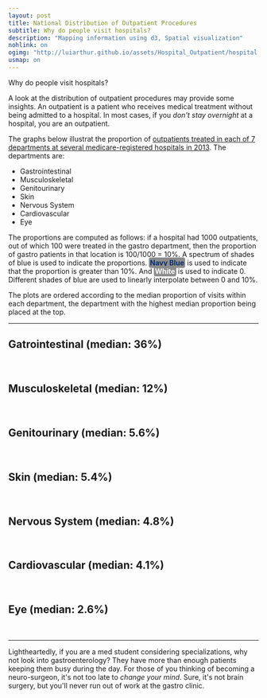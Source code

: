 ```yaml
---
layout: post
title: National Distribution of Outpatient Procedures
subtitle: Why do people visit hospitals?
description: "Mapping information using d3, Spatial visualization"
nohlink: on
ogimg: "http://luiarthur.github.io/assets/Hospital_Outpatient/hospital.png"
usmap: on
---
```


Why do people visit hospitals? 

A look at the distribution of outpatient procedures may provide some insights.
An outpatient is a patient who receives medical treatment without being
admitted to a hospital. In most cases, if you *don't stay overnight* at a
hospital, you are an outpatient.

The graphs below illustrat the proportion of [outpatients treated in each of 7
departments at several medicare-registered hospitals in
2013](http://catalog.data.gov/dataset/outpatient-procedures-volume/resource/af370823-8af4-414e-bf65-ca1b7f6f3fa0).
The departments are:

- Gastrointestinal
- Musculoskeletal
- Genitourinary
- Skin
- Nervous System
- Cardiovascular
- Eye

The proportions are computed as follows: if a hospital had 1000 outpatients,
out of which 100 were treated in the gastro department, then the proportion of
gastro patients in that location is 100/1000 = 10%. A spectrum of shades of
blue is used to indicate the proportions. <text style="color: rgb(8,48,107);
font-weight: bold; background-color: #8D8D8D; padding: 2px; border-radius: 4px;">
Navy Blue</text> is used to indicate that the proportion is greater than 10%.
And <text style="color: white; font-weight: bold; background-color: #8D8D8D;
padding: 2px; border-radius: 4px;">White</text> is used to indicate 0. 
Different shades of blue are used to linearly interpolate between 0 and 10%.

The plots are ordered according to the median proportion of visits within each
department, the department with the highest median proportion being placed at
the top.

***

## Gatrointestinal (median: 36%)
<div id='gastro'></div>
<br>

## Musculoskeletal (median: 12%)
<div id='muscle'></div>
<br>

## Genitourinary (median: 5.6%)
<div id='genital'></div>
<br>

## Skin (median: 5.4%)
<div id='skin'></div>
<br>

## Nervous System (median: 4.8%)
<div id='nerve'></div>
<br>

## Cardiovascular (median: 4.1%)
<div id='cardio'></div>
<br>

## Eye (median: 2.6%)
<div id='eye'></div>
<br>

***

Lightheartedly, if you are a med student considering specializations, why not
look into gastroenterology? They have more than enough patients keeping them
busy during the day.  For those of you thinking of becoming a neuro-surgeon,
it's not too late to *change your mind*. Sure, it's not brain
surgery, but you'll never run out of work at the gastro clinic.


<!-- Scipts -->
<script>
  var thresh = .1;
  var color = 'blue'; //orig
  var r = 2;
  var op = .7;
  usmap("/assets/Hospital_Outpatient/prop.csv","Gastrointestinal",800,"#gastro",r,op,'blue',0,thresh);
  usmap("/assets/Hospital_Outpatient/prop.csv","Eye",800,"#eye",r,op,'blue',0,thresh);
  usmap("/assets/Hospital_Outpatient/prop.csv","Nervous.System",800,"#nerve",r,op,'blue',0,thresh);
  usmap("/assets/Hospital_Outpatient/prop.csv","Skin",800,"#skin",r,op,'blue',0,thresh);
  usmap("/assets/Hospital_Outpatient/prop.csv","Musculoskeletal",800,"#muscle",r,op,'blue',0,thresh);
  usmap("/assets/Hospital_Outpatient/prop.csv","Genitourinary",800,"#genital",r,op,'blue',0,thresh);
  usmap("/assets/Hospital_Outpatient/prop.csv","Cardiovascular",800,"#cardio",r,op,'blue',0,thresh);
</script>

